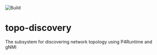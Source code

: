 ![Build](https://github.com/onosproject/topo-discovery/workflows/build/badge.svg)



<!--
SPDX-FileCopyrightText: 2022 Intel Corporation

SPDX-License-Identifier: Apache-2.0
-->




# topo-discovery
The subsystem for discovering network topology using P4Runtime and gNMI 
